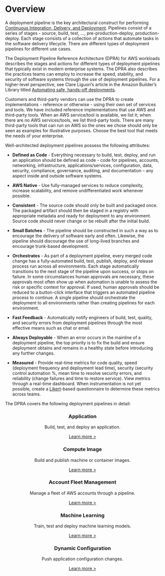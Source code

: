 # Overview

A deployment pipeline is the key architectural construct for performing [Continuous Integration, Delivery, and Deployment](https://aws.amazon.com/devops/continuous-integration/). Pipelines consist of a series of stages - source, build, test, ..., pre-production-deploy, production-deploy. Each stage consists of a collection of actions that automate tasks in the software delivery lifecycle. There are different types of deployment pipelines for different use cases.

The Deployment Pipeline Reference Architecture (DPRA) for AWS workloads describes the stages and actions for different types of deployment pipelines that typically exist in modern enterprise systems. The DPRA also describes the practices teams can employ to increase the speed, stability, and security of software systems through the use of deployment pipelines. For a higher-level perspective, see Clare Liguori’s article in the Amazon Builder’s Library titled [Automating safe, hands-off deployments](https://aws.amazon.com/builders-library/automating-safe-hands-off-deployments).

Customers and third-party vendors can use the DPRA to create implementations - reference or otherwise - using their own set of services and tools. We have included reference implementations that use AWS and third-party tools. When an AWS service/tool is available, we list it; when there are no AWS services/tools, we list third-party tools. There are many third-party tools that can run on AWS so the ones we chose should only be seen as examples for illustrative purposes. Choose the best tool that meets the needs of your enterprise.

Well-architected deployment pipelines possess the following attributes:

* **Defined as Code** - Everything necessary to build, test, deploy, and run an application should be defined as code - code for pipelines, accounts, networking, infrastructure, applications/services, configuration, data, security, compliance, governance, auditing, and documentation – any aspect inside and outside software systems.

* **AWS Native** - Use fully-managed services to reduce complexity, increase scalability, and remove undifferentiated work whenever possible.

* **Consistent** - The source code should only be built and packaged once. The packaged artifact should then be staged in a registry with appropriate metadata and ready for deployment to any environment. Source code should never change or be rebuilt after the initial build.

* **Small Batches** - The pipeline should be constructed in such a way as to encourage the delivery of software early and often. Likewise, the pipeline should discourage the use of long-lived branches and encourage trunk-based development.

* **Orchestrates** - As part of a deployment pipeline, every merged code change has a fully-automated build, test, publish, deploy, and release process run across all environments. Each stage automatically transitions to the next stage of the pipeline upon success, or stops on failure. In some circumstances human approvals are necessary, these approvals most often show up when automation is unable to assess the risk or specific context for approval. If used, human approvals should be reduced to a button-click interface that triggers an automated pipeline process to continue. A single pipeline should orchestrate the deployment to all environments rather than creating pipelines for each environment.

* **Fast Feedback** - Automatically notify engineers of build, test, quality, and security errors from deployment pipelines through the most effective means such as chat or email.

* **Always Deployable** - When an error occurs in the mainline of a deployment pipeline, the top priority is to fix the build and ensure deployment obtains and remains in a healthy state before introducing any further changes.

* **Measured** - Provide real-time metrics for code quality, speed (deployment frequency and deployment lead time), security (security control automation %, mean time to resolve security errors, and reliability (change failures and time to restore service). View metrics through a real-time dashboard. When instrumentation is not yet possible, create a [Likert](https://en.wikipedia.org/wiki/Likert_scale)-based questionnaire to determine these metrics across teams.

The DPRA covers the following deployment pipelines in detail:

<div class="cardwrapper">
    <div align="center" class="card">
        <h3>Application</h3>
        <p>
            Build, test, and deploy an application.
        </p>
        <a href="application-pipeline">Learn more ></a>
    </div>
    <div align="center" class="card">
        <h3>Compute Image</h3>
        <p>
            Build and publish machine or container images.
        </p>
        <a href="compute-image-pipeline">Learn more ></a>
    </div>
    <div align="center" class="card">
        <h3>Account Fleet Management</h3>
        <p>
            Manage a fleet of AWS accounts through a pipeline.
        </p>
        <a href="account-fleet-management-pipeline">Learn more ></a>
    </div>
</div>
<div class="cardwrapper">
    <div align="center" class="card">
        <h3>Machine Learning</h3>
        <p>
            Train, test and deploy machine learning models.
        </p>
        <a href="machine-learning-pipeline">Learn more ></a>
    </div>
    <div align="center" class="card">
        <h3>Dynamic Configuration</h3>
        <p>
            Push application configuration changes.
        </p>
        <a href="dynamic-configuration-deployment-pipeline">Learn more ></a>
    </div>
</div>
